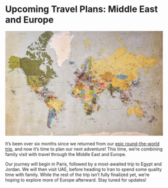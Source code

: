 # Upcoming Travel Plans: Middle East and Europe

![](/img/Map-world.jpg)

It’s been over six months since we returned from our [epic round-the-world trip](https://photopensieve.github.io/2024/10/11/around-world-in-nine-months.html), and now it’s time to plan our next adventure! This time, we’re combining family visit with travel through the Middle East and Europe.

Our journey will begin in Paris, followed by a most-awaited trip to Egypt and Jordan. We will then visit UAE, before heading to Iran to spend some quality time with family. While the rest of the trip isn’t fully finalized yet, we’re hoping to explore more of Europe afterward. Stay tuned for updates!
